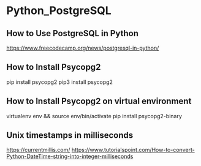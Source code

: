 # Python_PostgreSQL
## How to Use PostgreSQL in Python
https://www.freecodecamp.org/news/postgresql-in-python/

## How to Install Psycopg2
pip install psycopg2
pip3 install psycopg2

## How to Install Psycopg2 on virtual environment
virtualenv env && source env/bin/activate
pip install psycopg2-binary

## Unix timestamps in milliseconds
https://currentmillis.com/
https://www.tutorialspoint.com/How-to-convert-Python-DateTime-string-into-integer-milliseconds
